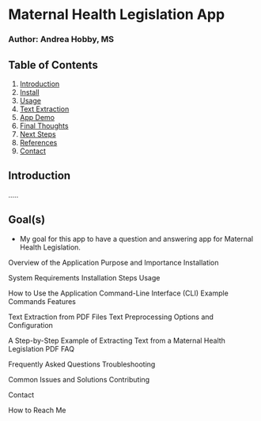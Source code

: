 # Maternal Health Legislation App
### Author: Andrea Hobby, MS



## Table of Contents
1. [Introduction](#intro)
2. [Install](#install)
3. [Usage](#Usage)
4. [Text Extraction](#textextract)
6. [App Demo](#AppDemo)
7. [Final Thoughts](#FinalThoughts)
8. [Next Steps](#NextSteps)
9. [References](#References)
10. [Contact](#contact)


<a name="background"/>

## Introduction
.....

<a name="goals"/>

## Goal(s)
- My goal for this app to have a question and answering app for Maternal Health Legislation.  



Overview of the Application
Purpose and Importance
Installation

System Requirements
Installation Steps
Usage

How to Use the Application
Command-Line Interface (CLI)
Example Commands
Features

Text Extraction from PDF Files
Text Preprocessing
Options and Configuration

A Step-by-Step Example of Extracting Text from a Maternal Health Legislation PDF
FAQ

Frequently Asked Questions
Troubleshooting

Common Issues and Solutions
Contributing

Contact

How to Reach Me
